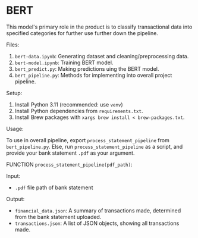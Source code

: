 # BERT

This model's primary role in the product is to classify transactional data into specified categories for further use further down the pipeline. 

Files:
1. `bert-data.ipynb`: Generating dataset and cleaning/preprocessing data.
2. `bert-model.ipynb`: Training BERT model.
3. `bert_predict.py`: Making predictions uing the BERT model.
4. `bert_pipeline.py`: Methods for implementing into overall project pipeline.

Setup:
1. Install Python 3.11 (recommended: use `venv`)
2. Install Python dependencies from `requirements.txt`.
3. Install Brew packages with `xargs brew install < brew-packages.txt`.

Usage:

To use in overall pipeline, export `process_statement_pipeline` from `bert_pipeline.py`. 
Else, run `process_statement_pipeline` as a script, and provide your bank statement `.pdf` as your argument.

FUNCTION `process_statement_pipeline(pdf_path)`:

Input: 
- `.pdf` file path of bank statement

Output: 
- `financial_data.json`: A summary of transactions made, determined from the bank statement uploaded.
- `transactions.json`: A list of JSON objects, showing all transactions made. 
